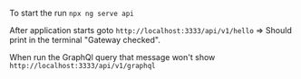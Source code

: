 To start the run `npx ng serve api`

After application starts goto `http://localhost:3333/api/v1/hello` => Should print in the terminal "Gateway checked".

When run the GraphQl query that message won't show `http://localhost:3333/api/v1/graphql`